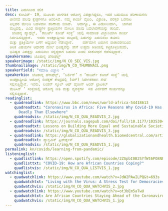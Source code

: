 ```yaml
---
title: ಪಿಡುಗಿನಿಂದ ಕಲಿಕೆ
desc: ಕೋವಿಡ್-‌ 19, ಮೂಲತಃ ಜಾಗಗತಿಕ ಆರೋಗ್ಯ ವಿಪತ್ತಾಗಿದ್ದರೂ, ಇದರ ಬಹುಮುಖ ಪರಿಣಾಮಗಳು
  ಜೀವನದ ಹಲವು ಕ್ಷೇತ್ರಗಳಿಗೂ ಆವರಿಸಿವೆ. ನಮ್ಮ ಕಾರ್ಯ ವೈಖರಿ, ವಿಶ್ರಾಂತಿ, ಪರಸ್ಪರ ಒಡನಾಟ
  ಎಲ್ಲದರ ಮೇಲೂ ಬಹಳವಾಗಿ ಪರಿಣಾಮ ಬೀರಿದೆ.  ಆದಾಗ್ಯೂ, ಈ ಪಿಡುಗಿನಿಂದಾಗಿ,  ಜಾಗತಿಕ
  ಮಟ್ಟದಲ್ಲಿ, ವಿವಿಧ ರಾಷ್ಟ್ರಗಳ ಪ್ರತಿಕ್ರಿಯೆಗಳ ಮೇಲೂ ಹಲವು ಬದಲಾವಣೆಯನ್ನು ತಂದಿದೆ. 
   ಜೊಹನ್ನ ಹ್ಯಾನ್ಫೆಲ್ಡ್, ʼರಾಬರ್ಟ್‌ ಕೋಚ್‌ ಸಂಸ್ಥೆʼ ಯಲ್ಲಿ ಸಾಮಾಜಿಕ ವಿಜ್ಞಾನಿಯಾಗಿ ಕಾರ್ಯ
  ನಿರ್ವಹಿಸುತ್ತಿದ್ದಾರೆ.  ಇವರು ಅಂತರ್ರಾಷ್ಟ್ರೀಯ ಮಟ್ಟದಲ್ಲಿ ಪಿಡುಗನ್ನು ಎದುರಿಸಲು ತಯಾರಿ
  ಮತ್ತು ಪ್ರತಿಕ್ರಿಯೆಗಳ ಬಗೆಗೆ ಅಧ್ಯಯನ ನೆಡೆಸಿದ್ದಾರೆ.    ವರ್ತಮಾನ ಪಿಡುಗಿನ ವಾತಾವರಣದಿಂದ
  ಅರಿತ ವಿಷಯಗಳ ಆಧಾರದ ಮೇಲೆ ಭವಿಷ್ಯವನ್ನು ಹೇಗೆ ಉತ್ತಮ ರೀತಿಯಲ್ಲಿ ಕಟ್ಟಿಕೊಳ್ಳಬಹುದು,
  ಭವಿಷ್ಯದ ವಿಪತ್ತನ್ನು ಎದುರಿಸಲು ಸನ್ನದ್ಧರಾಗ ಬಹುದು ಎಂದು ಸಂಶೋಧನೆ ನೆಡೆಸುತ್ತಿದ್ದಾರೆ.
speakername: ಜೊಹಾನ್ನ ಹೆನಾಫೆಲ್ಡ್
speakerimage: /static/img/N_CO_SEC_VIS.jpg
thumbnailimage: /static/img/N_CO_THUMBNAIL.png
speakerfield: "ಸಮಾಜ ವಿಜ್ಞಾನಿ "
speakerbio: ಜೊಹಾನ್ನ ಹೆನಾಫೆಲ್ಡ್, ʼಬರ್ಲಿನ್‌ʼ ನ ʼರಾಬರ್ಟ್‌ ಕೋಚ್‌ ಸಂಸ್ಥೆʼ ಯಲ್ಲಿ 
  ಅಂತರ್ರಾಷ್ಟ್ರೀಯ ಆರೋಗ್ಯ ಸಂರಕ್ಷಣೆ ಕೇಂದ್ರದಲ್ಲಿ (ಜಿಗ್)‌ ನಿರ್ದೇಶಕರಾಗಿ ಸೇವೆ
  ಸಲ್ಲಿಸುತ್ತಿದ್ದಾರೆ. ಇವರು, ಲಂಡನ್‌ ಸ್ಕೂಲ್‌ ಆಫ್‌ ಹೈಜೀನ್‌ ಆಂಡ್‌ ಟ್ರಾಪಿಕಲ್‌
  ಮೆಡಿಸಿನ್‌ ʼ ಸಂಸ್ಥೆಯಲ್ಲಿ ಆರೋಗ್ಯ ನೀತಿ ಮತ್ತು ವ್ಯವಸ್ಥೆಗಳ  ಸಹ ವಿರ್ವಹಣೆ ಕಾರ್ಯವನ್ನೂ
  ಸಲ್ಲಿಸುತ್ತಿದ್ದಾರೆ.
readinglist:
  - quadreadlink: https://www.bbc.com/news/world-africa-54418613
    quadreadtxt: "Coronavirus in Africa: Five Reasons Why Covid-19 Has Been Less
      Deadly Than Elsewhere"
    quadreadvis: /static/img/N_CO_QUA_READVIS_2.jpg
  - quadreadlink: https://journals.sagepub.com/doi/full/10.1177/1035304620927107
    quadreadtxt: Lessons on Building More Equal and Sustainable Societies
    quadreadvis: /static/img/N_CO_QUA_READVIS_3.jpg
  - quadreadlink: https://globalizationandhealth.biomedcentral.com/articles/10.1186/s12992-020-00645-5
    quadreadtxt: ಪ್ಯಾನ್ಡಮಿಕ್ ಪ್ರಿಪೇರ್ಡ್ನೆಸ್
    quadreadvis: /static/img/N_CO_QUA_READVIS_1.jpg
permalink: kn/covids/learning-from-pandemic/
listeninglist:
  - quadlistlink: https://open.spotify.com/episode/2ZGpbI0B2SYfWt6PO8NPGt
    quadlisttxt: "COVID-19: How are African Countries Coping?"
    quadlistvis: /static/img/N_CO_QUA_LISTVIS_1.jpg
watchinglist:
  - quadwatchlink: https://www.youtube.com/watch?v=JdW2PAwILPQ&t=693s
    quadwatchtxt: "Living with the Virus: A Stress Test for Democracies"
    quadwatchvis: /static/img/N_CO_QUA_WATCHVIS_2.jpg
  - quadwatchlink: https://www.youtube.com/watch?v=ot3bEm5aTwU
    quadwatchtxt: Are African Countries Staying Ahead of the Coronavirus?
    quadwatchvis: /static/img/N_CO_QUA_WATCHVIS_1.jpg
---
```

